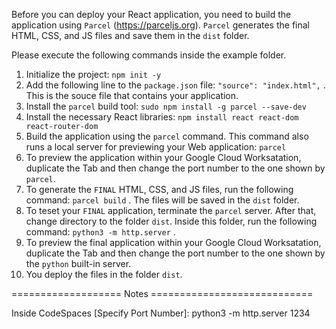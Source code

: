 Before you can deploy your React application, you need to build the application using `Parcel` (https://parceljs.org). 
`Parcel` generates the final HTML, CSS, and JS files and save them in the `dist` folder.

Please execute the following commands inside the example folder.
 
1. Initialize the project: `npm init -y`
2. Add the following line to the `package.json` file: `"source": "index.html",` . This is the souce file that contains your application.
3. Install the `parcel` build tool: `sudo npm install -g parcel --save-dev`
4. Install the necessary React libraries: `npm install react react-dom react-router-dom` 
5. Build the application using the `parcel` command. This command also runs a local server for previewing your Web application: `parcel`
6. To preview the application within your Google Cloud Worksatation, duplicate the Tab and then change the port number to the one shown by `parcel`.
7. To generate the `FINAL` HTML, CSS, and JS files, run the following command: `parcel build` . The files will be saved in the `dist` folder.
8. To teset your `FINAL` application, terminate the `parcel` server. After that, change directory to the folder `dist`. Inside this folder, run the following command: `python3 -m http.server` .
9. To preview the final application within your Google Cloud Worksatation, duplicate the Tab and then change the port number to the one shown by the `python` built-in server.
10. You deploy the files in the folder `dist`.

=================== Notes ============================

Inside CodeSpaces [Specify Port Number]: python3 -m http.server 1234
